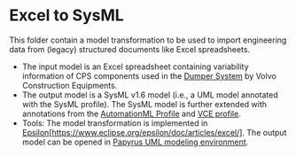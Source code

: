 # Excel to SysML

This folder contain a model transformation to be used to import engineering data from (legacy) structured documents like Excel spreadsheets. 


- The input model is an Excel spreadsheet containing variability information of CPS components used in the [Dumper System](https://www.volvoce.com/europe/en/products/articulated-haulers/a60h/) by Volvo Construction Equipments.
- The output model is a SysML v1.6 model (i.e., a UML model annotated with the SysML profile). The SysML model is further extended with annotations from the [AutomationML Profile](https://github.com/AIDOaRt-VCE-Team/ecmfa-2023/tree/main/AutomationML) and [VCE profile](https://github.com/AIDOaRt-VCE-Team/ecmfa-2023/tree/main/VCE_Profile).
- Tools: The model transformation is implemented in [Epsilon](https://www.eclipse.org/epsilon/doc/articles/excel/)[https://www.eclipse.org/epsilon/doc/articles/excel/].
The output model can be opened in [Papyrus UML modeling environment](https://www.eclipse.org/papyrus/).
